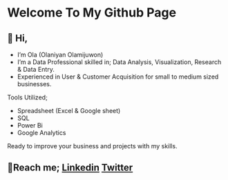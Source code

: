# Welcome To My Github Page

## 👋 Hi,
- I’m Ola (Olaniyan Olamijuwon)
- I’m a Data Professional skilled in; Data Analysis, Visualization, Research & Data Entry.
- Experienced in User & Customer Acquisition for small to medium sized businesses.

Tools Utilized;
- Spreadsheet (Excel & Google sheet)
- SQL
- Power Bi
- Google Analytics

Ready to  improve your business and projects with my skills.

## 📩Reach me; [Linkedin](http://linkedin.com/in/olamijuwon-olaniyan) [Twitter](https://twitter.com/ola_olamijuwon)

<!---
Ola-Olamijuwon/Ola-Olamijuwon is a ✨ special ✨ repository because its `README.md` (this file) appears on your GitHub profile.
You can click the Preview link to take a look at your changes.
--->
